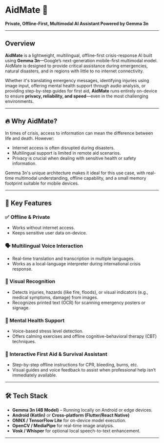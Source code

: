 # AidMate 🛟
**Private, Offline-First, Multimodal AI Assistant Powered by Gemma 3n**

---

## Overview

**AidMate** is a lightweight, multilingual, offline-first crisis-response AI built using **Gemma 3n**—Google’s next-generation mobile-first multimodal model. AidMate is designed to provide critical assistance during emergencies, natural disasters, and in regions with little to no internet connectivity.

Whether it's translating emergency messages, identifying injuries using image input, offering mental health support through audio analysis, or providing step-by-step guides for first aid, **AidMate** runs entirely on-device to ensure **privacy, reliability, and speed**—even in the most challenging environments.

---

## 🔥 Why AidMate?

In times of crisis, access to information can mean the difference between life and death. However:

- Internet access is often disrupted during disasters.
- Multilingual support is limited in remote aid scenarios.
- Privacy is crucial when dealing with sensitive health or safety information.

Gemma 3n's unique architecture makes it ideal for this use case, with real-time multimodal understanding, offline capability, and a small memory footprint suitable for mobile devices.

---

## 🎯 Key Features

### ✅ Offline & Private
- Works without internet access.
- Keeps sensitive user data on-device.

### 🗣️ Multilingual Voice Interaction
- Real-time translation and transcription in multiple languages.
- Works as a local-language interpreter during international crisis response.

### 📸 Visual Recognition
- Detects injuries, hazards (like fire, floods), or visual indicators (e.g., medical symptoms, damage) from images.
- Recognizes printed text (OCR) for scanning emergency posters or signage.

### 🧠 Mental Health Support
- Voice-based stress level detection.
- Offers calming exercises and offline cognitive-behavioral therapy (CBT) techniques.

### 🧰 Interactive First Aid & Survival Assistant
- Step-by-step offline instructions for CPR, bleeding, burns, etc.
- Visual guides and voice feedback to assist when professional help isn’t immediately available.

---

## 🛠️ Tech Stack

- **Gemma 3n (4B Model)** – Running locally on Android or edge devices.
- **Android (Kotlin)** or **Cross-platform (Flutter/React Native)**
- **ONNX / TensorFlow Lite** for on-device model execution.
- **OpenCV / MediaPipe** for real-time image analysis.
- **Vosk / Whisper** for optional local speech-to-text enhancement.

---
